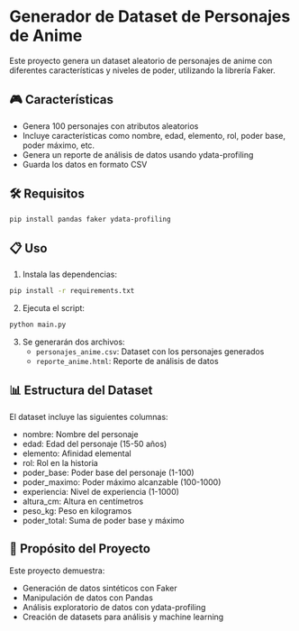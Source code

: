 # Generador de Dataset de Personajes de Anime

Este proyecto genera un dataset aleatorio de personajes de anime con diferentes características y niveles de poder, utilizando la librería Faker.

## 🎮 Características

- Genera 100 personajes con atributos aleatorios
- Incluye características como nombre, edad, elemento, rol, poder base, poder máximo, etc.
- Genera un reporte de análisis de datos usando ydata-profiling
- Guarda los datos en formato CSV

## 🛠️ Requisitos

```bash
pip install pandas faker ydata-profiling
```

## 📋 Uso

1. Instala las dependencias:
```bash
pip install -r requirements.txt
```

2. Ejecuta el script:
```bash
python main.py
```

3. Se generarán dos archivos:
   - `personajes_anime.csv`: Dataset con los personajes generados
   - `reporte_anime.html`: Reporte de análisis de datos

## 📊 Estructura del Dataset

El dataset incluye las siguientes columnas:
- nombre: Nombre del personaje
- edad: Edad del personaje (15-50 años)
- elemento: Afinidad elemental
- rol: Rol en la historia
- poder_base: Poder base del personaje (1-100)
- poder_maximo: Poder máximo alcanzable (100-1000)
- experiencia: Nivel de experiencia (1-1000)
- altura_cm: Altura en centímetros
- peso_kg: Peso en kilogramos
- poder_total: Suma de poder base y máximo

## 🎯 Propósito del Proyecto

Este proyecto demuestra:
- Generación de datos sintéticos con Faker
- Manipulación de datos con Pandas
- Análisis exploratorio de datos con ydata-profiling
- Creación de datasets para análisis y machine learning 